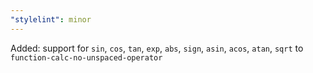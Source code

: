 ```yaml
---
"stylelint": minor
---
```


Added: support for `sin`, `cos`, `tan`, `exp`, `abs`, `sign`, `asin`, `acos`, `atan`, `sqrt` to `function-calc-no-unspaced-operator`

